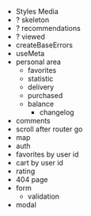 - Styles Media 
- ? skeleton
- ? recommendations
- ? viewed
- createBaseErrors
- useMeta
- personal area
  - favorites
  - statistic
  - delivery
  - purchased
  - balance
    - changelog
- comments
- scroll after router go
- map
- auth
- favorites by user id
- cart by user id
- rating
- 404 page
- form
  - validation
- modal
